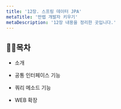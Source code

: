 ```yaml
---
title: '12장. 스프링 데이터 JPA'
metaTitle: '만렙 개발자 키우기'
metaDescription: '12장 내용을 정리한 곳입니다.'
---
```


## 🤸‍♂️목차

- 소개

* 공통 인터페이스 기능

- 쿼리 메소드 기능

* WEB 확장
